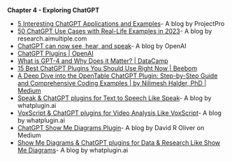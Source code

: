 **Chapter 4 - Exploring ChatGPT**

* [5 Interesting ChatGPT Applications and Examples](https://www.projectpro.io/article/chatgpt-application-examples/713)- A blog by ProjectPro
* [50 ChatGPT Use Cases with Real-Life Examples in 2023](https://research.aimultiple.com/chatgpt-use-cases/)-  A blog by research.aimultiple.com
* [ChatGPT can now see, hear, and speak](https://openai.com/blog/chatgpt-can-now-see-hear-and-speak)-  A blog by OpenAI
* [ChatGPT Plugins | OpenAI](https://openai.com/blog/chatgpt-plugins)
* [What is GPT-4 and Why Does it Matter? | DataCamp](https://www.datacamp.com/blog/what-we-know-gpt4)
* [15 Best ChatGPT Plugins You Should Use Right Now | Beebom](https://beebom.com/best-chatgpt-plugins/)
* [A Deep Dive into the OpenTable ChatGPT Plugin: Step-by-Step Guide and Comprehensive Coding Examples | by Nilimesh Halder, PhD | Medium](https://medium.com/@HalderNilimesh/a-deep-dive-into-the-opentable-chatgpt-plugin-step-by-step-guide-and-comprehensive-coding-examples-9eb8dc6e6a4b)
* [Speak & ChatGPT plugins for Text to Speech Like Speak](https://www.whatplugin.ai/plugins/speak)- A blog by whatplugin.ai
* [VoxScript & ChatGPT plugins for Video Analysis Like VoxScript](https://www.whatplugin.ai/plugins/voxscript)- A blog by whatplugin.ai
* [ChatGPT Show Me Diagrams Plugin](https://medium.com/@davidroliver/chatgpt-show-me-diagrams-plugin-2301290cc7f1)-  A blog by David R Oliver on Medium
* [Show Me Diagrams & ChatGPT plugins for Data & Research Like Show Me Diagrams](https://www.whatplugin.ai/plugins/show-me-diagrams)-  A blog by whatplugin.ai